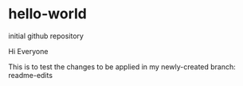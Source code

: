 # hello-world
initial github repository

Hi Everyone

This is to test the changes to be applied in my newly-created branch: readme-edits
